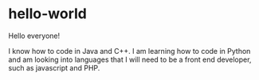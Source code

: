# hello-world


Hello everyone!

I know how to code in Java and C++. I am learning how to code in Python and am looking into languages that I will need to be a front end developer, such as javascript and PHP.
